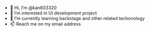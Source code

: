 - 👋 Hi, I’m @kan603320
- 👀 I’m interested in UI development project
- 🌱 I’m currently learning backstage and other related techonology 
- 📫 Reach me on my email address

<!---
kan603320/kan603320 is a ✨ special ✨ repository because its `README.md` (this file) appears on your GitHub profile.
You can click the Preview link to take a look at your changes.
--->
